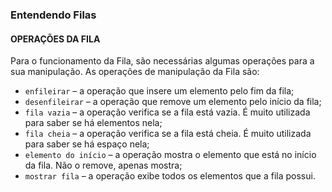 ### Entendendo Filas

#### OPERAÇÕES DA FILA

Para o funcionamento da Fila, são necessárias algumas operações para a sua manipulação. As operações de manipulação da Fila são:

- `enfileirar` – a operação que insere um elemento pelo fim da fila;
- `desenfileirar` – a operação que remove um elemento pelo início da fila;
- `fila vazia` – a operação verifica se a fila está vazia. É muito utilizada para saber se há elementos nela;
- `fila cheia` – a operação verifica se a fila está cheia. É muito utilizada para saber se há espaço nela;
- `elemento do início` – a operação mostra o elemento que está no início da fila. Não o remove, apenas mostra;
- `mostrar fila` – a operação exibe todos os elementos que a fila possui.
